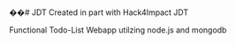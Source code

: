��#   J D T 
 
Created in part with Hack4Impact JDT	

Functional Todo-List Webapp utilzing node.js and mongodb
